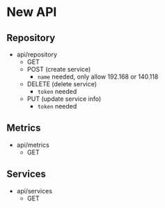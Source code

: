 # New API

## Repository

- api/repository
  - GET
  - POST (create service)
    - `name` needed, only allow 192.168 or 140.118
  - DELETE (delete service)
    - `token` needed
  - PUT (update service info)
    - `token` needed

## Metrics

- api/metrics
  - GET

## Services

- api/services
  - GET
